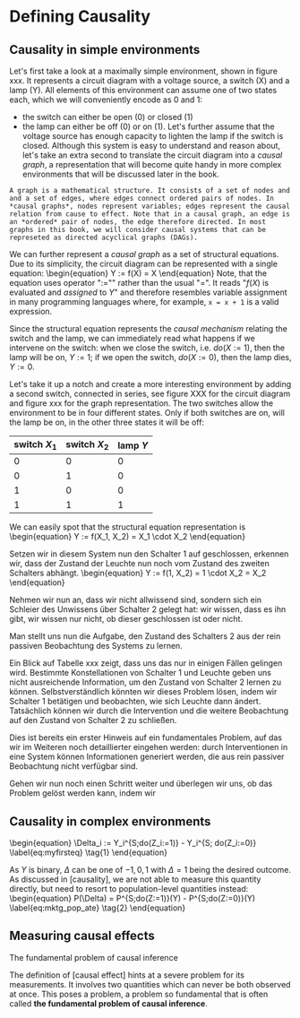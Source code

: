 # Defining Causality

## Causality in simple environments
Let's first take a look at a maximally simple environment, shown in figure xxx. It represents a circuit diagram with a voltage source, a switch (X) and a lamp (Y). All elements of this environment can assume one of two states each, which we will conveniently encode as 0 and 1:
* the switch can either be open (0) or closed (1)
* the lamp can either be off (0) or on (1).
Let's further assume that the voltage source has enough capacity to lighten the lamp if the switch is closed. Although this system is easy to understand and reason about, let's take an extra second to translate the circuit diagram into a *causal graph*, a representation that will become quite handy in more complex environments that will be discussed later in the book.

```{theorem, graphs, name = "Causal Graphs"}
A graph is a mathematical structure. It consists of a set of nodes and and a set of edges, where edges connect ordered pairs of nodes. In *causal graphs*, nodes represent variables; edges represent the causal relation from cause to effect. Note that in a causal graph, an edge is an *ordered* pair of nodes, the edge therefore directed. In most graphs in this book, we will consider causal systems that can be represeted as directed acyclical graphs (DAGs).
```

We can further represent a *causal graph* as a set of structural equations. Due to its simplicity, the circuit diagram can be represented with a single equation:
\begin{equation}
Y := f(X) = X
\end{equation}
Note, that the equation uses operator "$:=$"" rather than the usual "$=$". It reads "$f(X)$ is evaluated and *assigned* to $Y$" and therefore resembles variable assignment in many programming languages where, for example, `x = x + 1` is a valid expression.

Since the structural equation represents the *causal mechanism* relating the switch and the lamp, we can immediately read what happens if we intervene on the switch: when we close the switch, i.e. $do(X:= 1)$, then the lamp will be on, $Y := 1$; if we open the switch, $do(X:= 0)$, then the lamp dies, $Y := 0$.

Let's take it up a notch and create a more interesting environment by adding a second switch, connected in series, see figure XXX for the circuit diagram and figure xxx for the graph representation. The two switches allow the environment to be in four different states. Only if both switches are on, will the lamp be on, in the other three states it will be off:

| switch $X_1$ 	| switch $X_2$ 	| lamp $Y$  |
|-------------	|-------------	|---------	|
| 0           	| 0           	| 0       	|
| 0           	| 1           	| 0       	|
| 1           	| 0           	| 0       	|
| 1           	| 1           	| 1       	|

We can easily spot that the structural equation representation is
\begin{equation}
Y := f(X_1, X_2) = X_1 \cdot X_2
\end{equation}

Setzen wir in diesem System nun den Schalter 1 auf geschlossen, erkennen wir, dass der Zustand der Leuchte nun noch vom Zustand des zweiten Schalters abhängt.
\begin{equation}
Y := f(1, X_2) = 1 \cdot X_2 = X_2
\end{equation}

Nehmen wir nun an, dass wir nicht allwissend sind, sondern sich ein Schleier des Unwissens über Schalter 2 gelegt hat: wir wissen, dass es ihn gibt, wir wissen nur nicht, ob dieser geschlossen ist oder nicht.

Man stellt uns nun die Aufgabe, den Zustand des Schalters 2 aus der rein passiven Beobachtung des Systems zu lernen.

Ein Blick auf Tabelle xxx zeigt, dass uns das nur in einigen Fällen gelingen wird. Bestimmte Konstellationen von Schalter 1 und Leuchte geben uns nicht ausreichende Information, um den Zustand von Schalter 2 lernen zu können. Selbstverständlich könnten wir dieses Problem lösen, indem wir Schalter 1 betätigen und beobachten, wie sich Leuchte dann ändert. Tatsächlich können wir durch die Intervention und die weitere Beobachtung auf den Zustand von Schalter 2 zu schließen.

Dies ist bereits ein erster Hinweis auf ein fundamentales Problem, auf das wir im Weiteren noch detaillierter eingehen werden: durch Interventionen in eine System können Informationen generiert werden, die aus rein passiver Beobachtung nicht verfügbar sind.

Gehen wir nun noch einen Schritt weiter und überlegen wir uns, ob das Problem gelöst werden kann, indem wir



## Causality in complex environments
\begin{equation}
\Delta_i := Y_i^{S;do(Z_i:=1)} - Y_i^{S; do(Z_i:=0)} \label{eq:myfirsteq} \tag{1}
\end{equation}

As $Y$ is binary, $\Delta$ can be one of ${-1, 0, 1}$ with $\Delta = 1$ being the desired outcome. As discussed in [causality], we are not able to measure this quantity directly, but need to resort to population-level quantities instead:
\begin{equation}
P(\Delta) = P^{S;do(Z:=1)}(Y) - P^{S;do(Z:=0)}(Y) \label{eq:mktg_pop_ate} \tag{2}
\end{equation}


## Measuring causal effects

The fundamental problem of causal inference

The definition of [causal effect] hints at a severe problem for its measurements. It involves two quantities which can never be both observed at once. This poses a problem, a problem so fundamental that is often called **the fundamental problem of causal inference**.
